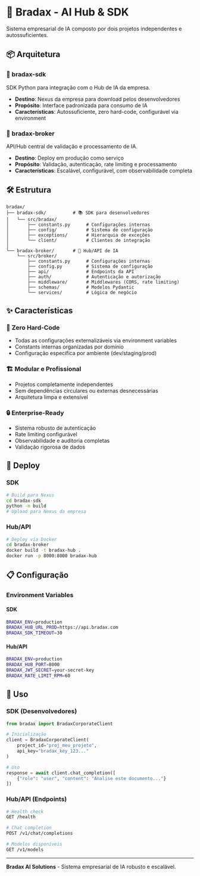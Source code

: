 # 🚀 Bradax - AI Hub & SDK

Sistema empresarial de IA composto por dois projetos independentes e autossuficientes.

## 📦 Arquitetura

### 🔹 **bradax-sdk**
SDK Python para integração com o Hub de IA da empresa.
- **Destino**: Nexus da empresa para download pelos desenvolvedores
- **Propósito**: Interface padronizada para consumo de IA
- **Características**: Autossuficiente, zero hard-code, configurável via environment

### 🔹 **bradax-broker** 
API/Hub central de validação e processamento de IA.
- **Destino**: Deploy em produção como serviço
- **Propósito**: Validação, autenticação, rate limiting e processamento
- **Características**: Escalável, configurável, com observabilidade completa

## 🛠️ Estrutura

```
bradax/
├── bradax-sdk/          # 📚 SDK para desenvolvedores
│   └── src/bradax/
│       ├── constants.py      # Configurações internas
│       ├── config/           # Sistema de configuração
│       ├── exceptions/       # Hierarquia de exceções
│       └── client/           # Clientes de integração
│
└── bradax-broker/       # 🚀 Hub/API de IA
    └── src/broker/
        ├── constants.py      # Configurações internas
        ├── config.py         # Sistema de configuração
        ├── api/              # Endpoints da API
        ├── auth/             # Autenticação e autorização
        ├── middleware/       # Middlewares (CORS, rate limiting)
        ├── schemas/          # Modelos Pydantic
        └── services/         # Lógica de negócio
```

## ✨ Características

### 🎯 **Zero Hard-Code**
- Todas as configurações externalizáveis via environment variables
- Constants internas organizadas por domínio
- Configuração específica por ambiente (dev/staging/prod)

### 🏗️ **Modular e Profissional**
- Projetos completamente independentes
- Sem dependências circulares ou externas desnecessárias
- Arquitetura limpa e extensível

### 🔒 **Enterprise-Ready**
- Sistema robusto de autenticação
- Rate limiting configurável
- Observabilidade e auditoria completas
- Validação rigorosa de dados

## 🚀 Deploy

### SDK
```bash
# Build para Nexus
cd bradax-sdk
python -m build
# Upload para Nexus da empresa
```

### Hub/API
```bash
# Deploy via Docker
cd bradax-broker
docker build -t bradax-hub .
docker run -p 8000:8000 bradax-hub
```

## 📋 Configuração

### Environment Variables

#### SDK
```bash
BRADAX_ENV=production
BRADAX_HUB_URL_PROD=https://api.bradax.com
BRADAX_SDK_TIMEOUT=30
```

#### Hub/API
```bash
BRADAX_ENV=production
BRADAX_HUB_PORT=8000
BRADAX_JWT_SECRET=your-secret-key
BRADAX_RATE_LIMIT_RPM=60
```

## 🎯 Uso

### SDK (Desenvolvedores)
```python
from bradax import BradaxCorporateClient

# Inicialização
client = BradaxCorporateClient(
    project_id="proj_meu_projeto",
    api_key="bradax_key_123..."
)

# Uso
response = await client.chat_completion([
    {"role": "user", "content": "Analise este documento..."}
])
```

### Hub/API (Endpoints)
```bash
# Health check
GET /health

# Chat completion
POST /v1/chat/completions

# Modelos disponíveis
GET /v1/models
```

---

**Bradax AI Solutions** - Sistema empresarial de IA robusto e escalável.
